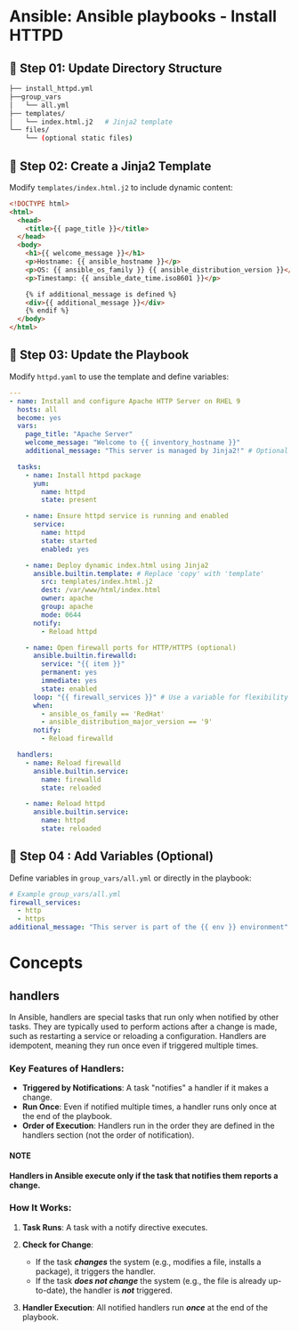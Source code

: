 # Ansible: Ansible playbooks - Install HTTPD

## 🔹 Step 01: Update Directory Structure

```bash
├── install_httpd.yml
├──group_vars
│   └── all.yml
├── templates/
│   └── index.html.j2   # Jinja2 template
└── files/
    └── (optional static files)
```

## 🔹 Step 02: Create a Jinja2 Template

Modify `templates/index.html.j2` to include dynamic content:

```html
<!DOCTYPE html>
<html>
  <head>
    <title>{{ page_title }}</title>
  </head>
  <body>
    <h1>{{ welcome_message }}</h1>
    <p>Hostname: {{ ansible_hostname }}</p>
    <p>OS: {{ ansible_os_family }} {{ ansible_distribution_version }}</p>
    <p>Timestamp: {{ ansible_date_time.iso8601 }}</p>

    {% if additional_message is defined %}
    <div>{{ additional_message }}</div>
    {% endif %}
  </body>
</html>
```

## 🔹 Step 03: Update the Playbook

Modify `httpd.yaml` to use the template and define variables:

```yaml
---
- name: Install and configure Apache HTTP Server on RHEL 9
  hosts: all
  become: yes
  vars:
    page_title: "Apache Server"
    welcome_message: "Welcome to {{ inventory_hostname }}"
    additional_message: "This server is managed by Jinja2!" # Optional variable

  tasks:
    - name: Install httpd package
      yum:
        name: httpd
        state: present

    - name: Ensure httpd service is running and enabled
      service:
        name: httpd
        state: started
        enabled: yes

    - name: Deploy dynamic index.html using Jinja2
      ansible.builtin.template: # Replace 'copy' with 'template'
        src: templates/index.html.j2
        dest: /var/www/html/index.html
        owner: apache
        group: apache
        mode: 0644
      notify:
        - Reload httpd

    - name: Open firewall ports for HTTP/HTTPS (optional)
      ansible.builtin.firewalld:
        service: "{{ item }}"
        permanent: yes
        immediate: yes
        state: enabled
      loop: "{{ firewall_services }}" # Use a variable for flexibility
      when:
        - ansible_os_family == 'RedHat'
        - ansible_distribution_major_version == '9'
      notify:
        - Reload firewalld

  handlers:
    - name: Reload firewalld
      ansible.builtin.service:
        name: firewalld
        state: reloaded

    - name: Reload httpd
      ansible.builtin.service:
        name: httpd
        state: reloaded
```

## 🔹 Step 04 : Add Variables (Optional)

Define variables in `group_vars/all.yml` or directly in the playbook:

```yaml
# Example group_vars/all.yml
firewall_services:
  - http
  - https
additional_message: "This server is part of the {{ env }} environment" # Use with `-e env=prod`
```

# Concepts

## handlers

In Ansible, handlers are special tasks that run only when notified by other tasks. They are typically used to perform actions after a change is made, such as restarting a service or reloading a configuration. Handlers are idempotent, meaning they run once even if triggered multiple times.

### Key Features of Handlers:

- **Triggered by Notifications**: A task "notifies" a handler if it makes a change.
- **Run Once**: Even if notified multiple times, a handler runs only once at the end of the playbook.
- **Order of Execution**: Handlers run in the order they are defined in the handlers section (not the order of notification).

#### NOTE

**Handlers in Ansible execute only if the task that notifies them reports a change.**

### How It Works:

1. **Task Runs**: A task with a notify directive executes.

2. **Check for Change**:
   - If the task **_changes_** the system (e.g., modifies a file, installs a package), it triggers the handler.
   - If the task **_does not change_** the system (e.g., the file is already up-to-date), the handler is **_not_** triggered.
3. **Handler Execution**: All notified handlers run **_once_** at the end of the playbook.
